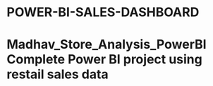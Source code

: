 # POWER-BI-SALES-DASHBOARD
# Madhav_Store_Analysis_PowerBI Complete Power BI project using restail sales data 
